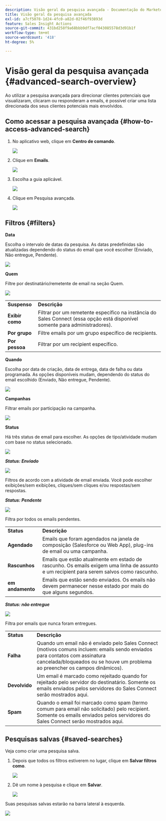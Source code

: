 ```yaml
---
description: Visão geral da pesquisa avançada - Documentação do Marketo - Documentação do produto
title: Visão geral da pesquisa avançada
exl-id: a7cf5078-1d24-4fc0-a82d-02f46f93893d
feature: Sales Insight Actions
source-git-commit: 431bd258f9a68bbb9df7acf043085578d3d91b1f
workflow-type: tm+mt
source-wordcount: '418'
ht-degree: 5%

---
```


# Visão geral da pesquisa avançada {#advanced-search-overview}

Ao utilizar a pesquisa avançada para direcionar clientes potenciais que visualizaram, clicaram ou responderam a emails, é possível criar uma lista direcionada dos seus clientes potenciais mais envolvidos.

## Como acessar a pesquisa avançada {#how-to-access-advanced-search}

1. No aplicativo web, clique em **Centro de comando**.

   ![](assets/advanced-search-overview-1.png)

1. Clique em **Emails**.

   ![](assets/advanced-search-overview-2.png)

1. Escolha a guia aplicável.

   ![](assets/advanced-search-overview-3.png)

1. Clique em Pesquisa avançada.

   ![](assets/advanced-search-overview-4.png)

## Filtros {#filters}

**Data**

Escolha o intervalo de datas da pesquisa. As datas predefinidas são atualizadas dependendo do status do email que você escolher (Enviado, Não entregue, Pendente).

![](assets/advanced-search-overview-5.png)

**Quem**

Filtre por destinatário/remetente de email na seção Quem.

![](assets/advanced-search-overview-6.png)

<table>
 <tr>
  <td><strong>Suspenso</strong></td>
  <td><strong>Descrição</strong></td>
 </tr>
 <tr>
  <td><strong>Exibir como</strong></td>
  <td>Filtrar por um remetente específico na instância do Sales Connect (essa opção está disponível somente para administradores).</td>
 </tr>
 <tr>
  <td><strong>Por grupo</strong></td>
  <td>Filtre emails por um grupo específico de recipients.</td>
 </tr>
 <tr>
  <td><strong>Por pessoa</strong></td>
  <td>Filtrar por um recipient específico.</td>
 </tr>
</table>

**Quando**

Escolha por data de criação, data de entrega, data de falha ou data programada. As opções disponíveis mudam, dependendo do status do email escolhido (Enviado, Não entregue, Pendente).

![](assets/advanced-search-overview-7.png)

**Campanhas**

Filtrar emails por participação na campanha.

![](assets/advanced-search-overview-8.png)

**Status**

Há três status de email para escolher. As opções de tipo/atividade mudam com base no status selecionado.

![](assets/advanced-search-overview-9.png)

_**Status: Enviado**_

![](assets/advanced-search-overview-10.png)

Filtros de acordo com a atividade de email enviada. Você pode escolher exibições/sem exibições, cliques/sem cliques e/ou respostas/sem respostas.

_**Status: Pendente**_

![](assets/advanced-search-overview-11.png)

Filtra por todos os emails pendentes.

<table>
 <tr>
  <td><strong>Status</strong></td>
  <td><strong>Descrição</strong></td>
 </tr>
 <tr>
  <td><strong>Agendado</strong></td>
  <td>Emails que foram agendados na janela de composição (Salesforce ou Web App), plug-ins de email ou uma campanha.</td>
 </tr>
 <tr>
  <td><strong>Rascunhos</strong></td>
  <td>Emails que estão atualmente em estado de rascunho. Os emails exigem uma linha de assunto e um recipient para serem salvos como rascunho.</td>
 </tr>
 <tr>
  <td><strong>em andamento</strong></td>
  <td>Emails que estão sendo enviados. Os emails não devem permanecer nesse estado por mais do que alguns segundos.</td>
 </tr>
</table>

_**Status: não entregue**_

![](assets/advanced-search-overview-12.png)

Filtra por emails que nunca foram entregues.

<table>
 <tr>
  <td><strong>Status</strong></td>
  <td><strong>Descrição</strong></td>
 </tr>
 <tr>
  <td><strong>Falha</strong></td>
  <td>Quando um email não é enviado pelo Sales Connect (motivos comuns incluem: emails sendo enviados para contatos com assinatura cancelada/bloqueados ou se houve um problema ao preencher os campos dinâmicos).</td>
 </tr>
 <tr>
  <td><strong>Devolvido</strong></td>
  <td>Um email é marcado como rejeitado quando for rejeitado pelo servidor do destinatário. Somente os emails enviados pelos servidores do Sales Connect serão mostrados aqui.</td>
 </tr>
 <tr>
  <td><strong>Spam</strong></td>
  <td>Quando o email foi marcado como spam (termo comum para email não solicitado) pelo recipient. Somente os emails enviados pelos servidores do Sales Connect serão mostrados aqui.</td>
 </tr>
</table>

## Pesquisas salvas {#saved-searches}

Veja como criar uma pesquisa salva.

1. Depois que todos os filtros estiverem no lugar, clique em **Salvar filtros como**.

   ![](assets/advanced-search-overview-13.png)

1. Dê um nome à pesquisa e clique em **Salvar**.

   ![](assets/advanced-search-overview-14.png)

Suas pesquisas salvas estarão na barra lateral à esquerda.

![](assets/advanced-search-overview-15.png)
